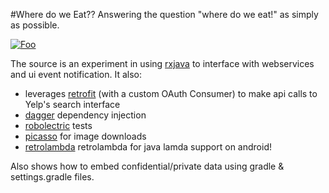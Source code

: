 #Where do we Eat??
Answering the question "where do we eat!" as simply as possible.

[![Foo](http://developer.android.com/images/brand/en_generic_rgb_wo_45.png)](https://play.google.com/store/apps/details?id=com.joshskeen.wheredoweeat)


The source is an experiment in using [rxjava](https://github.com/ReactiveX/RxJava) to interface with webservices and ui event notification. It also:

* leverages [retrofit](square.github.io/retrofit/) (with a custom OAuth Consumer) to make api calls to Yelp's search interface
* [dagger](http://square.github.io/dagger/) dependency injection
* [robolectric](http://robolectric.org/) tests
* [picasso](http://square.github.io/picasso/) for image downloads
* [retrolambda](http://retrolambda.com) retrolambda for java lamda
support on android!

Also shows how to embed confidential/private data using gradle
& settings.gradle files.
